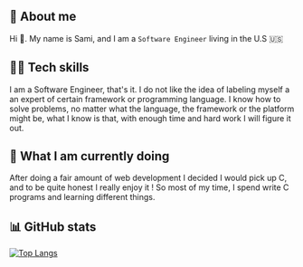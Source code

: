 ## 💫 About me
Hi 👋. My name is Sami, and I am a `Software Engineer` living in the U.S 🇺🇸


## 👨‍💻 Tech skills
I am a Software Engineer, that's it. I do not like the idea of labeling myself a an expert of certain framework or programming language. I know how to solve problems, no matter what the language, the framework or the platform might be, what I know is that, with enough time and hard work I will figure it out. 


## 🌱 What I am currently doing
After doing a fair amount of web development I decided I would pick up C, and to be quite honest I really enjoy it ! So most of my time, I spend write C programs and learning different things.

## 📊 GitHub stats
[![Top Langs](https://github-readme-stats.vercel.app/api/top-langs/?username=Samito19&layout=compact)](https://github.com/Samito19/github-readme-stats)
